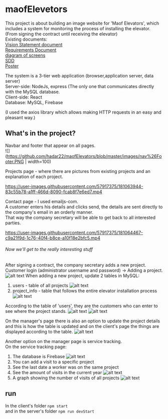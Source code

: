 # maofElevetors
This project is about building an image website for 'Maof Elevators', 
which includes a system for monitoring the process of installing the elevator. (From signing the contract until receiving the elevator)<br />
Existing documents:<br />
[Vision Statement document](https://github.com/hadar22/maofElevators/blob/master/Vision%20Statement.docx)<br />
[Requirements Document](https://github.com/hadar22/maofElevators/blob/master/Requirements%20Document.docx)<br />
[diagram of screens](https://github.com/hadar22/maofElevators/blob/master/%D7%AA%D7%A8%D7%A9%D7%99%D7%9D%20%D7%9E%D7%A1%D7%9B%D7%99%D7%9D.pdf)<br />
[SDD](https://github.com/hadar22/maofElevators/blob/master/SDD.pdf)<br />
[Poster](https://github.com/hadar22/maofElevators/blob/master/poster.pdf)<br />

The system is a 3-tier web application (browser,application server, data server)<br />
Server-side: NodeJs, express (The only one that communicates directly with the MySQL database. <br />
Client-side: React <br /> 
Database: MySQL, Firebase <br />

(I used the axios library which allows making HTTP requests in an easy and pleasant way.) <br />

## What's in the project?
Navbar and footer that appear on all pages.<br/>
![](https://github.com/hadar22/maofElevators/blob/master/images/nav%26Footer.PNG | width=100)

Projects page - where there are pictures from existing projects and an explanation of each project.



https://user-images.githubusercontent.com/57917375/181063944-83c55b78-a1ff-466d-8090-fcab8f7e6ed7.mp4



Contact page - I used emailjs-com. <br/>
A customer enters his details and clicks send, the details are sent directly to the company's email in an orderly manner.<br/>
That way the company secretary will be able to get back to all interested parties.<br/>


https://user-images.githubusercontent.com/57917375/181064467-c9a21f9d-1c76-40f4-b8ce-a10f18e2bfc5.mp4

###### Now we'll get to the really interesting stuff
After signing a contract, the company secretary adds a new project.<br/>
Customer login (administrator username and password) -> Adding a project.
![alt text](https://github.com/hadar22/maofElevators/blob/master/images/new_project.PNG)
When adding a new project, update 2 tables in MySQL:
1. users - table of all projects
![alt text](https://github.com/hadar22/maofElevators/blob/master/images/users.PNG)
2. project_info - table that follows the entire elevator installation process <br/>
![alt text](https://github.com/hadar22/maofElevators/blob/master/images/project_info.PNG)

According to the table of 'users', they are the customers who can enter to see where the project stands.
![alt text](https://github.com/hadar22/maofElevators/blob/master/images/login.PNG)
![alt text](https://github.com/hadar22/maofElevators/blob/master/images/user.PNG)

On the manager's page there is also an option to update the project details and this is how the table is updated and on the client's page the things are displayed according to the table.
![alt text](https://github.com/hadar22/maofElevators/blob/master/images/process.PNG)

Another option on the manager page is service tracking. <br/>
On the service tracking page:<br/>
1. The database is Firebase
![alt text](https://github.com/hadar22/maofElevators/blob/master/images/firebase.PNG)
2. You can add a visit to a specific project
3. See the last date a worker was on the same project
4. See the amount of visits in the current year
![alt text](https://github.com/hadar22/maofElevators/blob/master/images/service.PNG)
5. A graph showing the number of visits of all projects
![alt text](https://github.com/hadar22/maofElevators/blob/master/images/graph.PNG)

## run
In the client's folder `npm start` <br/>
and in the server's folder `npm run devStart`



